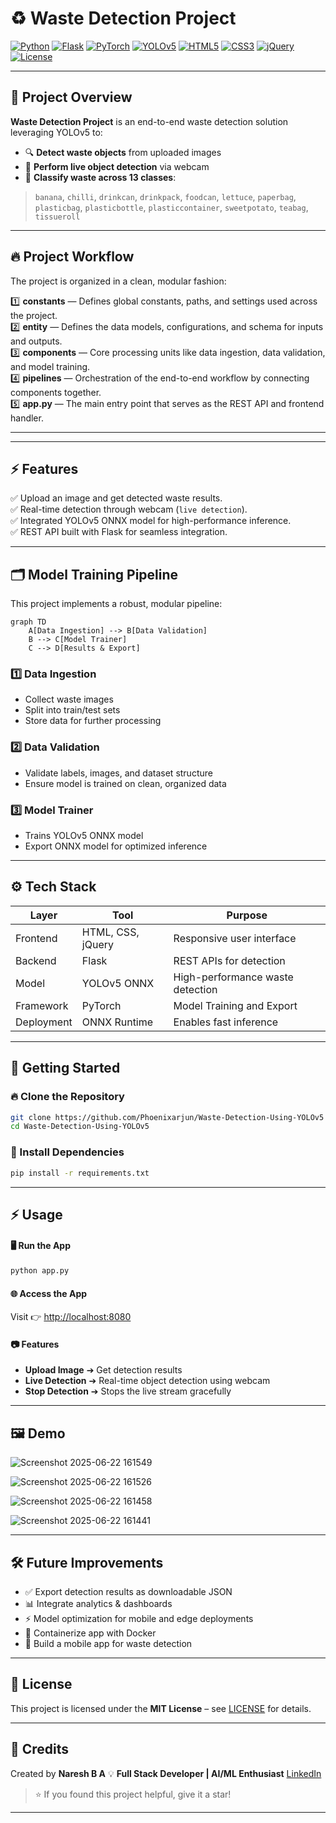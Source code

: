 # ♻️ Waste Detection Project

[![Python](https://img.shields.io/badge/Python-3.10-blue?logo=python&logoColor=white)](https://www.python.org/)
[![Flask](https://img.shields.io/badge/Flask-2.x-lightgrey?logo=flask)](https://flask.palletsprojects.com/)
[![PyTorch](https://img.shields.io/badge/PyTorch-1.13.1-EE4C2C?logo=pytorch&logoColor=white)](https://pytorch.org/)
[![YOLOv5](https://img.shields.io/badge/YOLOv5-7.0-red?logo=opencv&logoColor=white)](https://github.com/ultralytics/yolov5/)
[![HTML5](https://img.shields.io/badge/HTML5-E34F26?logo=html5&logoColor=white)](https://developer.mozilla.org/)
[![CSS3](https://img.shields.io/badge/CSS3-1572B6?logo=css3&logoColor=white)](https://developer.mozilla.org/)
[![jQuery](https://img.shields.io/badge/jQuery-0769AD?logo=jquery&logoColor=white)](https://jquery.com/)
[![License](https://img.shields.io/badge/License-MIT-green.svg)](LICENSE)

---

## 📌 Project Overview
**Waste Detection Project** is an end-to-end waste detection solution leveraging YOLOv5 to:
- 🔍 **Detect waste objects** from uploaded images
- 🎥 **Perform live object detection** via webcam
- 🌱 **Classify waste across 13 classes**:

> `banana`, `chilli`, `drinkcan`, `drinkpack`, `foodcan`, `lettuce`, `paperbag`, `plasticbag`, `plasticbottle`, `plasticcontainer`, `sweetpotato`, `teabag`, `tissueroll`

---

## 🔥 Project Workflow

The project is organized in a clean, modular fashion:

1️⃣ **constants** — Defines global constants, paths, and settings used across the project.  
2️⃣ **entity** — Defines the data models, configurations, and schema for inputs and outputs.  
3️⃣ **components** — Core processing units like data ingestion, data validation, and model training.  
4️⃣ **pipelines** — Orchestration of the end-to-end workflow by connecting components together.  
5️⃣ **app.py** — The main entry point that serves as the REST API and frontend handler.

---

---

## ⚡️ Features
✅ Upload an image and get detected waste results.  
✅ Real-time detection through webcam (`live detection`).  
✅ Integrated YOLOv5 ONNX model for high-performance inference.  
✅ REST API built with Flask for seamless integration.  

---

## 🗂️ Model Training Pipeline
This project implements a robust, modular pipeline:

```mermaid
graph TD
    A[Data Ingestion] --> B[Data Validation]
    B --> C[Model Trainer]
    C --> D[Results & Export]
````

### 1️⃣ Data Ingestion

* Collect waste images
* Split into train/test sets
* Store data for further processing

### 2️⃣ Data Validation

* Validate labels, images, and dataset structure
* Ensure model is trained on clean, organized data

### 3️⃣ Model Trainer

* Trains YOLOv5 ONNX model
* Export ONNX model for optimized inference

---

## ⚙️ Tech Stack

| Layer      | Tool              | Purpose                          |
| ---------- | ----------------- | -------------------------------- |
| Frontend   | HTML, CSS, jQuery | Responsive user interface        |
| Backend    | Flask             | REST APIs for detection          |
| Model      | YOLOv5 ONNX       | High-performance waste detection |
| Framework  | PyTorch           | Model Training and Export        |
| Deployment | ONNX Runtime      | Enables fast inference           |

---

## 🚀 Getting Started

### 🔥 Clone the Repository

```bash
git clone https://github.com/Phoenixarjun/Waste-Detection-Using-YOLOv5
cd Waste-Detection-Using-YOLOv5
```

### 🐍 Install Dependencies

```bash
pip install -r requirements.txt
```

---

## ⚡️ Usage

#### 🖥️ Run the App

```bash
python app.py
```

#### 🌐 Access the App

Visit 👉 [http://localhost:8080](http://localhost:8080)

#### 📷 Features

* **Upload Image** ➔ Get detection results
* **Live Detection** ➔ Real-time object detection using webcam
* **Stop Detection** ➔ Stops the live stream gracefully

---

## 🖼️ Demo

![Screenshot 2025-06-22 161549](https://github.com/user-attachments/assets/db64aad8-9c44-4f5a-a7ea-939d2e68767a)


![Screenshot 2025-06-22 161526](https://github.com/user-attachments/assets/91e58780-0b19-4918-b5ec-e7a7001b4aaf)


![Screenshot 2025-06-22 161458](https://github.com/user-attachments/assets/1edb1724-368c-4008-ae21-fc7f70c297cb)


![Screenshot 2025-06-22 161441](https://github.com/user-attachments/assets/c78e6629-b1f1-4b37-a4ed-56d995f9eee8)


---

## 🛠️ Future Improvements

* ✅ Export detection results as downloadable JSON
* 📊 Integrate analytics & dashboards
* ⚡️ Model optimization for mobile and edge deployments
* 🐳 Containerize app with Docker
* 📱 Build a mobile app for waste detection

---

## 📄 License

This project is licensed under the **MIT License** – see [LICENSE](LICENSE) for details.

---

## 👋 Credits

Created by **Naresh B A**
💡 **Full Stack Developer | AI/ML Enthusiast**
[LinkedIn](https://www.linkedin.com/in/naresh-b-a-1b5331243)

> ⭐️ If you found this project helpful, give it a star!

---
